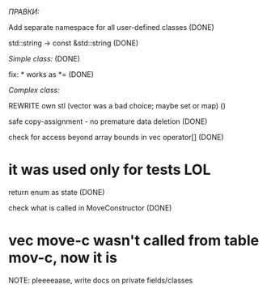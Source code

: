 
*ПРАВКИ:*

  Add separate namespace for all user-defined classes          (DONE)

  std::string -> const &std::string                            (DONE)

*Simple class:*                                                (DONE)

  fix: * works as *=                                           (DONE)

*Complex class:*

  REWRITE own stl (vector was a bad choice; maybe set or map)  ()

  safe copy-assignment - no premature data deletion            (DONE)

  check for access beyond array bounds in vec operator[]       (DONE)
  #  it was used only for tests LOL

  return enum as state                                         (DONE)

  check what is called in MoveConstructor                      (DONE)
  #  vec move-c wasn't called from table mov-c, now it is


NOTE: pleeeeaase, write docs on private fields/classes
